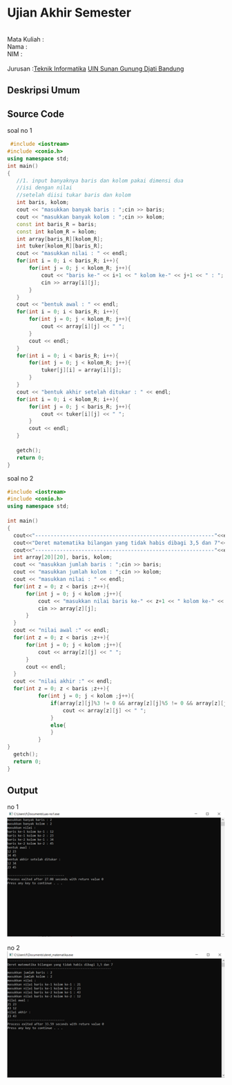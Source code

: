# Ujian Akhir Semester 
<br>Mata Kuliah 	:
<br> Nama		:
<br>NIM		:	
<br>Jurusan		:[Teknik Informatika](http://if.uinsgd.ac.id/) [UIN Sunan Gunung Djati Bandung](https://uinsgd.ac.id/) 

## Deskripsi Umum


## Source Code
soal no 1
 ```cpp
  #include <iostream>
#include <conio.h>
using namespace std;
int main()
{
    //1. input banyaknya baris dan kolom pakai dimensi dua
    //isi dengan nilai
    //setelah diisi tukar baris dan kolom
    int baris, kolom;
    cout << "masukkan banyak baris : ";cin >> baris;
    cout << "masukkan banyak kolom : ";cin >> kolom;
    const int baris_R = baris;
    const int kolom_R = kolom;
    int array[baris_R][kolom_R];
    int tuker[kolom_R][baris_R];
    cout << "masukkan nilai : " << endl;
    for(int i = 0; i < baris_R; i++){
        for(int j = 0; j < kolom_R; j++){
            cout << "baris ke-" << i+1 << " kolom ke-" << j+1 << " : ";
            cin >> array[i][j]; 
        }
    }
    cout << "bentuk awal : " << endl;
    for(int i = 0; i < baris_R; i++){
        for(int j = 0; j < kolom_R; j++){
            cout << array[i][j] << " ";
        }
        cout << endl;
    }
    for(int i = 0; i < baris_R; i++){
        for(int j = 0; j < kolom_R; j++){
            tuker[j][i] = array[i][j];
        }
    }
    cout << "bentuk akhir setelah ditukar : " << endl;
    for(int i = 0; i < kolom_R; i++){
        for(int j = 0; j < baris_R; j++){
            cout << tuker[i][j] << " ";
        }
        cout << endl;
    }
      
    getch();         
    return 0;
}
  ```
  soal no 2
  ```cpp
  #include <iostream>
#include <conio.h>
using namespace std;

int main()
{
	cout<<"----------------------------------------------------------"<<endl;
	cout<<"Deret matematika bilangan yang tidak habis dibagi 3,5 dan 7"<<endl;
    cout<<"----------------------------------------------------------"<<endl;
    int array[20][20], baris, kolom;
    cout << "masukkan jumlah baris : ";cin >> baris;
    cout << "masukkan jumlah kolom : ";cin >> kolom;
    cout << "masukkan nilai : " << endl;
    for(int z = 0; z < baris ;z++){
        for(int j = 0; j < kolom ;j++){
            cout << "masukkan nilai baris ke-" << z+1 << " kolom ke-" << j+1 << " : ";
            cin >> array[z][j];
        }
    }
    cout << "nilai awal :" << endl;
    for(int z = 0; z < baris ;z++){
        for(int j = 0; j < kolom ;j++){
            cout << array[z][j] << " ";
        }
        cout << endl;
    }
    cout << "nilai akhir :" << endl;
    for(int z = 0; z < baris ;z++){
            for(int j = 0; j < kolom ;j++){
                if(array[z][j]%3 != 0 && array[z][j]%5 != 0 && array[z][j]%7 != 0){
                    cout << array[z][j] << " ";
                }
                else{
                }
            }
}
    getch();
    return 0;
}
  
  
  ```

## Output
no 1
<img src="https://github.com/fkrnhdyt/uasfikri/blob/main/Screenshot%202022-12-22%20142902.png">

no 2
<img src="https://github.com/fkrnhdyt/uasfikri/blob/main/Screenshot%202022-12-22%20142611.png">
